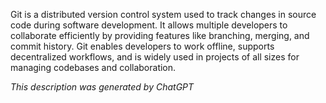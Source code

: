 Git is a distributed version control system used to track changes in source code during software development. It allows multiple developers to collaborate efficiently by providing features like branching, merging, and commit history. Git enables developers to work offline, supports decentralized workflows, and is widely used in projects of all sizes for managing codebases and collaboration.

*This description was generated by ChatGPT*